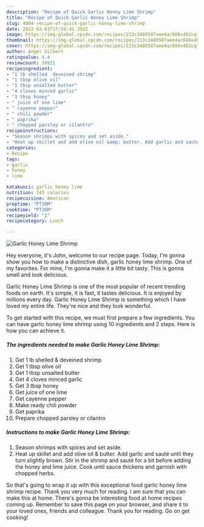 ```yaml
---
description: "Recipe of Quick Garlic Honey Lime Shrimp"
title: "Recipe of Quick Garlic Honey Lime Shrimp"
slug: 4004-recipe-of-quick-garlic-honey-lime-shrimp
date: 2022-03-01T17:59:41.392Z
image: https://img-global.cpcdn.com/recipes/213c3489507aee4a/680x482cq70/garlic-honey-lime-shrimp-recipe-main-photo.jpg
thumbnail: https://img-global.cpcdn.com/recipes/213c3489507aee4a/680x482cq70/garlic-honey-lime-shrimp-recipe-main-photo.jpg
cover: https://img-global.cpcdn.com/recipes/213c3489507aee4a/680x482cq70/garlic-honey-lime-shrimp-recipe-main-photo.jpg
author: Angel Gilbert
ratingvalue: 4.4
reviewcount: 39921
recipeingredient:
- "1 lb shelled  deveined shrimp"
- "1 tbsp olive oil"
- "1 tbsp unsalted butter"
- "4 cloves minced garlic"
- "3 tbsp honey"
- " juice of one lime"
- " cayenne pepper"
- " chili powder"
- " paprika"
- " chopped parsley or cilantro"
recipeinstructions:
- "Season shrimps with spices and set aside."
- "Heat up skillet and add olive oil &amp; butter. Add garlic and sauté until they turn slightly brown. Stir in the shrimp and sauté for a bit before adding the honey and lime juice. Cook until sauce thickens and garnish with chopped herbs."
categories:
- Recipe
tags:
- garlic
- honey
- lime

katakunci: garlic honey lime 
nutrition: 143 calories
recipecuisine: American
preptime: "PT30M"
cooktime: "PT36M"
recipeyield: "2"
recipecategory: Lunch

---
```



![Garlic Honey Lime Shrimp](https://img-global.cpcdn.com/recipes/213c3489507aee4a/680x482cq70/garlic-honey-lime-shrimp-recipe-main-photo.jpg)

Hey everyone, it's John, welcome to our recipe page. Today, I'm gonna show you how to make a distinctive dish, garlic honey lime shrimp. One of my favorites. For mine, I'm gonna make it a little bit tasty. This is gonna smell and look delicious.



Garlic Honey Lime Shrimp is one of the most popular of recent trending foods on earth. It's simple, it is fast, it tastes delicious. It is enjoyed by millions every day. Garlic Honey Lime Shrimp is something which I have loved my entire life. They're nice and they look wonderful.


To get started with this recipe, we must first prepare a few ingredients. You can have garlic honey lime shrimp using 10 ingredients and 2 steps. Here is how you can achieve it.

<!--inarticleads1-->

##### The ingredients needed to make Garlic Honey Lime Shrimp:

1. Get 1 lb shelled &amp; deveined shrimp
1. Get 1 tbsp olive oil
1. Get 1 tbsp unsalted butter
1. Get 4 cloves minced garlic
1. Get 3 tbsp honey
1. Get  juice of one lime
1. Get  cayenne pepper
1. Make ready  chili powder
1. Get  paprika
1. Prepare  chopped parsley or cilantro




<!--inarticleads2-->

##### Instructions to make Garlic Honey Lime Shrimp:

1. Season shrimps with spices and set aside.
1. Heat up skillet and add olive oil &amp; butter. Add garlic and sauté until they turn slightly brown. Stir in the shrimp and sauté for a bit before adding the honey and lime juice. Cook until sauce thickens and garnish with chopped herbs.




So that's going to wrap it up with this exceptional food garlic honey lime shrimp recipe. Thank you very much for reading. I am sure that you can make this at home. There's gonna be interesting food at home recipes coming up. Remember to save this page on your browser, and share it to your loved ones, friends and colleague. Thank you for reading. Go on get cooking!
